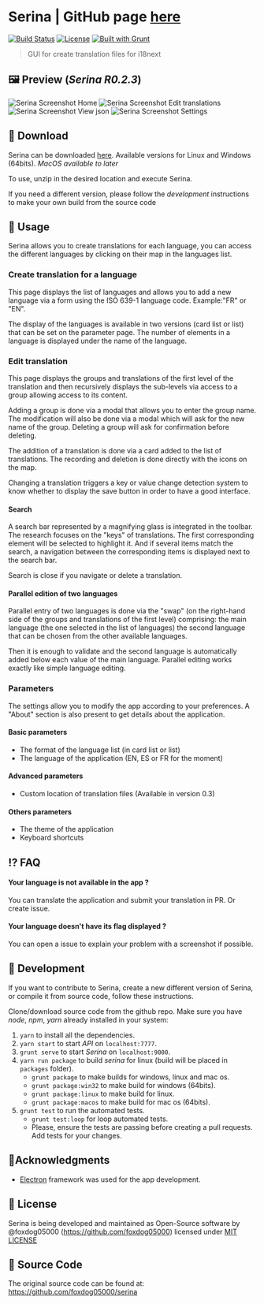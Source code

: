 Serina | GitHub page [here](https://foxdog05000.github.io/serina/)
======

[![Build Status](https://travis-ci.org/foxdog05000/serina.svg?branch=master)](https://travis-ci.org/foxdog05000/serina)
[![License](https://img.shields.io/badge/license-MIT-blue.svg?style=flat)](https://github.com/foxdog05000/serina/blob/master/LICENSE)
[![Built with Grunt](https://cdn.gruntjs.com/builtwith.svg)](https://gruntjs.com/)

> GUI for create translation files for i18next

## 🖼 Preview (_Serina R0.2.3_)

![Serina Screenshot Home](https://raw.githubusercontent.com/foxdog05000/serina/master/samples/home.jpg)
![Serina Screenshot Edit translations](https://raw.githubusercontent.com/foxdog05000/serina/master/samples/edit-translation.jpg)
![Serina Screenshot View json](https://raw.githubusercontent.com/foxdog05000/serina/master/samples/view-json.jpg)
![Serina Screenshot Settings](https://raw.githubusercontent.com/foxdog05000/serina/master/samples/settings.jpg)

## 💾 Download

Serina can be downloaded [here](https://github.com/foxdog05000/serina/releases). Available versions for Linux and Windows (64bits). _MacOS available to later_

To use, unzip in the desired location and execute Serina.

If you need a different version, please follow the _development_ instructions to make your own build from the source code

## 📖 Usage
Serina allows you to create translations for each language, you can access the different languages by clicking on their map in the languages list.

### Create translation for a language
This page displays the list of languages and allows you to add a new language via a form using the ISO 639-1 language code. Example:"FR" or "EN".

The display of the languages is available in two versions (card list or list) that can be set on the parameter page. The number of elements in a language is displayed under the name of the language.

### Edit translation

This page displays the groups and translations of the first level of the translation and then recursively displays the sub-levels via access to a group allowing access to its content.

Adding a group is done via a modal that allows you to enter the group name. The modification will also be done via a modal which will ask for the new name of the group. Deleting a group will ask for confirmation before deleting.

The addition of a translation is done via a card added to the list of translations. The recording and deletion is done directly with the icons on the map.

Changing a translation triggers a key or value change detection system to know whether to display the save button in order to have a good interface.

#### Search

A search bar represented by a magnifying glass is integrated in the toolbar. The research focuses on the "keys" of translations.
The first corresponding element will be selected to highlight it. And if several items match the search, a navigation between the corresponding items is displayed next to the search bar.

Search is close if you navigate or delete a translation.

#### Parallel edition of two languages

Parallel entry of two languages is done via the "swap" (on the right-hand side of the groups and translations of the first level) comprising:
the main language (the one selected in the list of languages)
the second language that can be chosen from the other available languages.

Then it is enough to validate and the second language is automatically added below each value of the main language. Parallel editing works exactly like simple language editing.

### Parameters

The settings allow you to modify the app according to your preferences. A "About" section is also present to get details about the application.

#### Basic parameters
- The format of the language list (in card list or list)
- The language of the application (EN, ES or FR for the moment)

#### Advanced parameters
- Custom location of translation files (Available in version 0.3)

#### Others parameters
- The theme of the application
- Keyboard shortcuts

## ⁉️ FAQ

#### Your language is not available in the app ?
You can translate the application and submit your translation in PR. Or create issue.

#### Your language doesn't have its flag displayed ?
You can open a issue to explain your problem with a screenshot if possible.

## 🔨 Development

If you want to contribute to Serina, create a new different version of Serina, or compile it from source code, follow these instructions.

Clone/download source code from the github repo. Make sure you have _node_, _npm_, _yarn_ already installed in your system:

1. `yarn` to install all the dependencies.
2. `yarn start` to start _API_ on `localhost:7777`.
3. `grunt serve` to start _Serina_ on `localhost:9000`.
4. `yarn run package` to build _serina_ for linux (build will be placed in `packages` folder).
    * `grunt package` to make builds for windows, linux and mac os.
    * `grunt package:win32` to make build for windows (64bits).
    * `grunt package:linux` to make build for linux.
    * `grunt package:macos` to make build for mac os (64bits).
5. `grunt test` to run the automated tests.
    * `grunt test:loop` for loop automated tests.
    * Please, ensure the tests are passing before creating a pull requests. Add tests for your changes.

## 👏Acknowledgments

* [Electron](https://electron.atom.io)  framework was used for the app development.

## 📖 License

Serina is being developed and maintained as Open-Source software by @foxdog05000 (https://github.com/foxdog05000) licensed under [MIT LICENSE](https://github.com/foxdog05000/serina/blob/master/LICENSE)

## 📝 Source Code
The original source code can be found at: <https://github.com/foxdog05000/serina>
